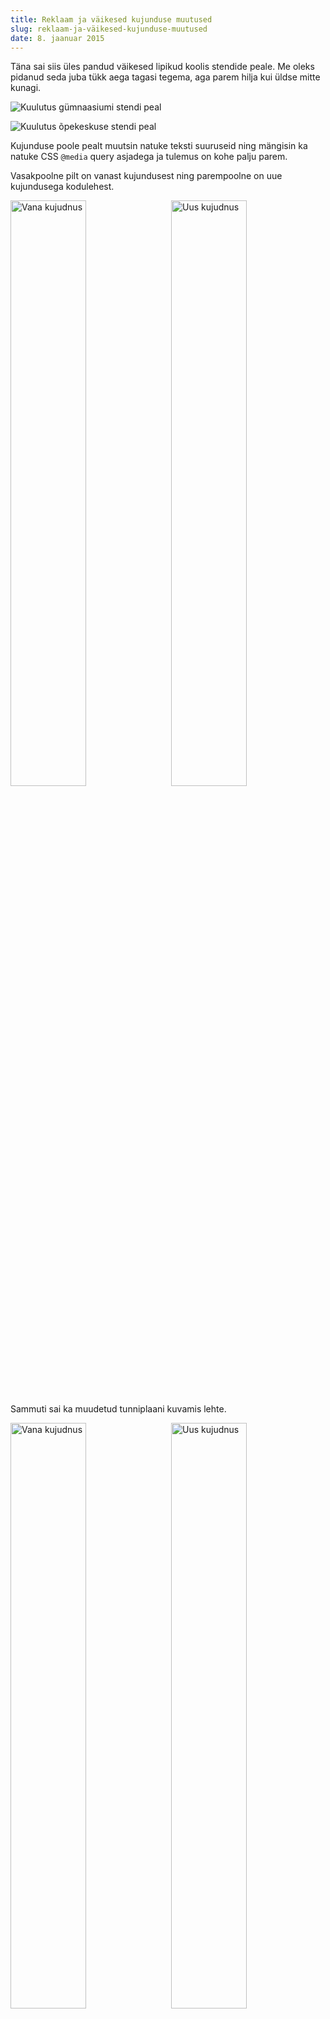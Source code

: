 ```yaml
---
title: Reklaam ja väikesed kujunduse muutused
slug: reklaam-ja-väikesed-kujunduse-muutused
date: 8. jaanuar 2015
---
```


Täna sai siis üles pandud väikesed lipikud koolis stendide peale. Me oleks
pidanud seda juba tükk aega tagasi tegema, aga parem hilja kui
üldse mitte kunagi.

![Kuulutus gümnaasiumi stendi peal](http://i.imgur.com/p6312K7l.jpg)

![Kuulutus õpekeskuse stendi peal](http://i.imgur.com/2frKLual.jpg)

Kujunduse poole pealt muutsin natuke teksti suuruseid ning mängisin ka natuke
CSS `@media` query asjadega ja tulemus on kohe palju parem.

Vasakpoolne pilt on vanast kujundusest ning parempoolne on uue kujundusega 
kodulehest.

<img src="http://i.imgur.com/NGlzvKy.png"
      alt="Vana kujudnus"
      style="display:inline; width: 49%;">
<img src="http://i.imgur.com/o9A9ki2.png"
      alt="Uus kujudnus"
      style="display:inline; float: right; width: 49%;">

Sammuti sai ka muudetud tunniplaani kuvamis lehte.

<img src="http://i.imgur.com/ezRywuh.png" 
      alt="Vana kujudnus"
      style="display:inline; width: 49%;">
<img src="http://i.imgur.com/mXe1SCE.png" 
      alt="Uus kujudnus"
      style="display:inline; float: right; width: 49%;">
<br>
